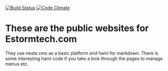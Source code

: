 [![Build Status](https://travis-ci.org/semdinsp/estorm-com.png)](https://travis-ci.org/semdinsp/estorm-com)
[![Code Climate](https://codeclimate.com/repos/5248ff56f3ea0037cd0004b5/badges/79db7122fa3f64026409/gpa.png)](https://codeclimate.com/repos/5248ff56f3ea0037cd0004b5/feed)
# These are the public websites for Estormtech.com
They use nesta cms as a basic platform and haml for markdown.
There is some interesting haml code if you take a look through the pages to manage menus etc.

